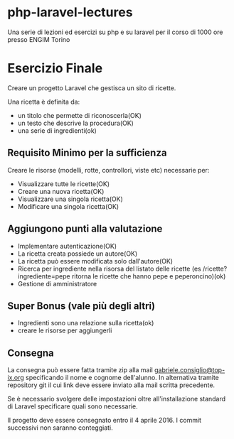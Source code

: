 # php-laravel-lectures

Una serie di lezioni ed esercizi su php e su laravel per il corso di 1000 ore presso ENGIM Torino

# Esercizio Finale

Creare un progetto Laravel che gestisca un sito di ricette.

Una ricetta è definita da:
 
 - un titolo che permette di riconoscerla(OK)
 - un testo che descrive la procedura(OK)
 - una serie di ingredienti(ok)
 
## Requisito Minimo per la sufficienza
 
Creare le risorse (modelli, rotte, controllori, viste etc) necessarie per:

- Visualizzare tutte le ricette(OK)
- Creare una nuova ricetta(OK)
- Visualizzare una singola ricetta(OK)
- Modificare una singola ricetta(OK)

## Aggiungono punti alla valutazione

- Implementare autenticazione(OK)
- La ricetta creata possiede un autore(OK)
- La ricetta può essere modificata solo dall'autore(OK)
- Ricerca per ingrediente nella risorsa del listato delle ricette (es /ricette?ingrediente=pepe ritorna le ricette che hanno pepe e peperoncino)(ok)
- Gestione di amministratore

## Super Bonus (vale più degli altri)

- Ingredienti sono una relazione sulla ricetta(ok)
- creare le risorse per aggiungerli

## Consegna

La consegna può essere fatta tramite zip alla mail gabriele.consiglio@top-ix.org specificando il nome e cognome dell'alunno.
In alternativa tramite repository git il cui link deve essere inviato alla mail scritta precedente.

Se è necessario svolgere delle impostazioni oltre all'installazione standard di Laravel specificare quali sono necessarie.

Il progetto deve essere consegnato entro il 4 aprile 2016. I commit successivi non saranno conteggiati.

